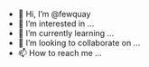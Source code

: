 - 👋 Hi, I’m @fewquay
- 👀 I’m interested in ...
- 🌱 I’m currently learning ...
- 💞️ I’m looking to collaborate on ...
- 📫 How to reach me ...

<!---
fewquay/fewquay is a ✨ special ✨ repository because its `README.md` (this file) appears on your GitHub profile.
You can click the Preview link to take a look at your changes.
--->
